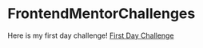 # FrontendMentorChallenges
Here is my first day challenge! 
[First Day Challenge](qr-code-component-main)
